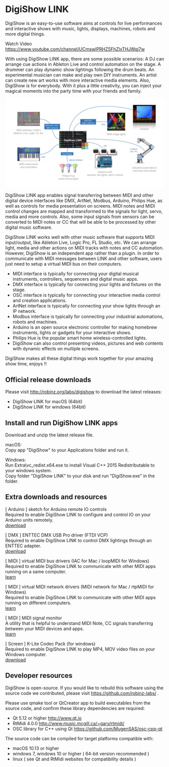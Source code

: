 # DigiShow LINK
DigiShow is an easy-to-use software aims at controls for live performances and interactive shows with music, lights, displays, machines, robots and more digital things. 

Watch Video https://www.youtube.com/channel/UCmswlPRHZ5FhZIxTHJWqj7w

With using DigiShow LINK app, there are some possible scenarios: A DJ can arrange cue actions in Ableton Live and control automation on the stage. A drummer can play dynamic show lightings following the drum beats. An experimental musician can make and play own DIY instruments. An artist can create new art works with more interactive media elements. Also, DigiShow is for everybody. With it plus a little creativity, you can inject your magical moments into the party time with your friends and family. 

![digishow_link](digishow_link.jpg)

DigiShow LINK app enables signal transferring between MIDI and other digital device interfaces like DMX, ArtNet, Modbus, Arduino, Philips Hue, as well as controls for media presentation on screens. MIDI notes and MIDI control changes are mapped and transformed to the signals for light, servo, media and more controls. Also, some input signals from sensors can be converted to MIDI notes or CC that will be able to be processed by other digital music software. 

DigiShow LINK works well with other music software that supports MIDI input/output, like Ableton Live, Logic Pro, FL Studio, etc. We can arrange light, media and other actions on MIDI tracks with notes and CC automation. However, DigiShow is an independent app rather than a plugin. In order to communicate with MIDI messages between LINK and other software, users just need to setup a virtual MIDI bus on their computers. 

- MIDI interface is typically for connecting your digital musical instruments, controllers, sequencers and digital music apps.
- DMX interface is typically for connecting your lights and fixtures on the stage.
- OSC interface is typically for connecting your interactive media control and creation applications.
- ArtNet interface is typically for connecting your show lights through an IP network.
- Modbus interface is typically for connecting your industrial automations, robots and machines.
- Arduino is an open source electronic controller for making homebrew instruments, lights or gadgets for your interactive shows.
- Philips Hue is the popular smart home wireless-controlled lights.
- DigiShow can also control presenting videos, pictures and web contents with dynamic effects on multiple screens.

DigiShow makes all these digital things work together for your amazing show time, enjoys !! 

## Official release downloads
Please visit http://robinz.org/labs/digishow to download the latest releases: 
- DigiShow LINK for macOS (64bit)
- DigiShow LINK for windows (64bit)

## Install and run DigiShow LINK apps
Download and unzip the latest release file.  

macOS:  
Copy app "DigiShow" to your Applications folder and run it.  

Windows:  
Run Extra\vc_redist.x64.exe to install Visual C++ 2015 Redistributable to your windows system.  
Copy folder "DigiShow LINK" to your disk and run "DigiShow.exe" in the folder.  

## Extra downloads and resources
[ Arduino ] sketch for Arduino remote IO controls  
Required to enable DigiShow LINK to configure and control IO on your Arduino units remotely.  
[download](https://github.com/robinz-labs/rioc-arduino/releases) 

[ DMX ] ENTTEC DMX USB Pro driver (FTDI VCP)  
Required to enable DigiShow LINK to control DMX lightings through an ENTTEC adapter.  
[download](https://www.ftdichip.com/Drivers/VCP.htm) 

[ MIDI ] virtual MIDI bus drivers (IAC for Mac / loopMIDI for Windows)  
Required to enable DigiShow LINK to communicate with other MIDI apps running on a same computer.  
[learn](https://help.ableton.com/hc/en-us/articles/209774225-How-to-setup-a-virtual-MIDI-bus) 
 
[ MIDI ] virtual MIDI network drivers (MIDI network for Mac / rtpMIDI for Windows)  
Required to enable DigiShow LINK to communicate with other MIDI apps running on different computers.  
[learn](https://help.ableton.com/hc/en-us/articles/209071169-How-to-setup-a-virtual-MIDI-network) 

[ MIDI ] MIDI signal monitor  
A utility that is helpful to understand MIDI Note, CC signals transferring between your MIDI devices and apps.  
[learn](https://support.native-instruments.com/hc/en-us/articles/209544729-How-to-Monitor-the-Input-of-a-MIDI-Controller) 
 
[ Screen ] K-Lite Codec Pack (for windows)  
Required to enable DigiShow LINK to play MP4, MOV video files on your Windows computer.  
[download](https://www.codecguide.com/download_kl.htm) 
 
## Developer resources
DigiShow is open-source. If you would like to rebuild this software using the source code we contributed, please visit https://github.com/robinz-labs/ . 

Please use qmake tool or QtCreator app to build executables from the source code, and confirm these library dependencies are required: 
- Qt 5.12 or higher http://www.qt.io
- RtMidi 4.0.0 http://www.music.mcgill.ca/~gary/rtmidi/
- OSC library for C++ using Qt https://github.com/MugenSAS/osc-cpp-qt

The source code can be compiled for target platforms compatible with: 
- macOS 10.13 or higher
- windows 7, windows 10 or higher ( 64-bit version recommended )
- linux ( see Qt and RtMidi websites for compatibility details )
